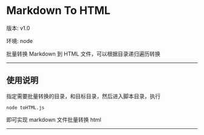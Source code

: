 # Markdown To HTML

版本: v1.0

环境: node

批量转换 Markdown 到 HTML 文件，可以根据目录递归遍历转换

---

## 使用说明

指定需要批量转换的目录，和目标目录，然后进入脚本目录，执行

`node toHTML.js`

即可实现 markdown 文件批量转换 html

---